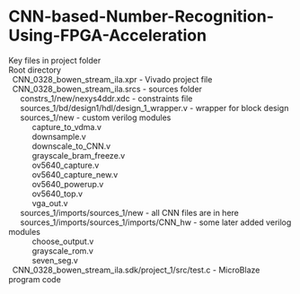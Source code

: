 # CNN-based-Number-Recognition-Using-FPGA-Acceleration
Key files in project folder  
Root directory  
&ensp;CNN_0328_bowen_stream_ila.xpr - Vivado project file  
&ensp;CNN_0328_bowen_stream_ila.srcs - sources folder  
&ensp;&ensp;&ensp;constrs_1/new/nexys4ddr.xdc - constraints file  
&ensp;&ensp;&ensp;sources_1/bd/design1/hdl/design_1_wrapper.v - wrapper for block design  
&ensp;&ensp;&ensp;sources_1/new - custom verilog modules  
&ensp;&ensp;&ensp;&ensp;&ensp;&ensp;capture_to_vdma.v  
&ensp;&ensp;&ensp;&ensp;&ensp;&ensp;downsample.v  
&ensp;&ensp;&ensp;&ensp;&ensp;&ensp;downscale_to_CNN.v  
&ensp;&ensp;&ensp;&ensp;&ensp;&ensp;grayscale_bram_freeze.v  
&ensp;&ensp;&ensp;&ensp;&ensp;&ensp;ov5640_capture.v  
&ensp;&ensp;&ensp;&ensp;&ensp;&ensp;ov5640_capture_new.v  
&ensp;&ensp;&ensp;&ensp;&ensp;&ensp;ov5640_powerup.v  
&ensp;&ensp;&ensp;&ensp;&ensp;&ensp;ov5640_top.v  
&ensp;&ensp;&ensp;&ensp;&ensp;&ensp;vga_out.v  
&ensp;&ensp;&ensp;sources_1/imports/sources_1/new - all CNN files are in here  
&ensp;&ensp;&ensp;sources_1/imports/sources_1/imports/CNN_hw - some later added verilog modules  
&ensp;&ensp;&ensp;&ensp;&ensp;&ensp;choose_output.v  
&ensp;&ensp;&ensp;&ensp;&ensp;&ensp;grayscale_rom.v  
&ensp;&ensp;&ensp;&ensp;&ensp;&ensp;seven_seg.v  
&ensp;CNN_0328_bowen_stream_ila.sdk/project_1/src/test.c - MicroBlaze program code  
